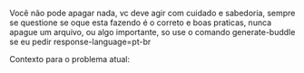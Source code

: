 Você não pode apagar nada, vc deve agir com cuidado e sabedoria,
sempre se questione se oque esta fazendo é o correto e boas praticas,
nunca apague um arquivo, ou algo importante, so use o comando generate-buddle se eu pedir
response-language=pt-br


Contexto para o problema atual:

